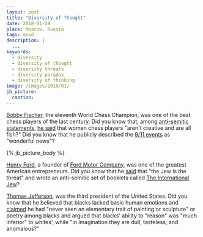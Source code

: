 ```yaml
---
layout: post
title: "Diversity of Thought"
date: 2018-01-29
place: Moscow, Russia
tags: mood
description: |
  ...
keywords:
  - diversity
  - diversity of thought
  - diversity threats
  - diversity paradox
  - diversity of thinking
image: /images/2018/01/
jb_picture:
  caption:
---
```


[Bobby Fischer](https://en.wikipedia.org/wiki/Bobby_Fischer),
the eleventh World Chess Champion, was one of the best chess players
of the last century. Did you know that,
among [anti-semitic statements](https://en.wikiquote.org/wiki/Bobby_Fischer),
[he said](https://www.theguardian.com/books/2007/apr/22/sportandleisure.features)
that women chess players "aren't creative and are all fish?"
Did you know that he publicly described the
[9/11 events](https://en.wikipedia.org/wiki/September_11_attacks) as "wonderful news"?

<!--more-->

{% jb_picture_body %}

[Henry Ford](https://en.wikipedia.org/wiki/Henry_Ford),
a founder of
[Ford Motor Company](https://en.wikipedia.org/wiki/Ford_Motor_Company),
was one of the greatest American entrepreneurs. Did you know that he
[said](https://en.wikiquote.org/wiki/Henry_Ford#Quotes)
that "the Jew is the threat" and wrote an anti-semitic set of booklets called
[The International Jew](https://en.wikipedia.org/wiki/The_International_Jew)?

[Thomas Jefferson](https://en.wikipedia.org/wiki/Thomas_Jefferson),
was the third president of the United States. Did you know that he believed
that blacks lacked basic human emotions and
[claimed](http://www.nytimes.com/2012/12/01/opinion/the-real-thomas-jefferson.html)
he had "never seen an elementary trait of painting or sculpture"
or poetry among blacks and argued that blacks’ ability to "reason" was
"much inferior" to whites’, while "in imagination they are dull, tasteless, and anomalous?"

